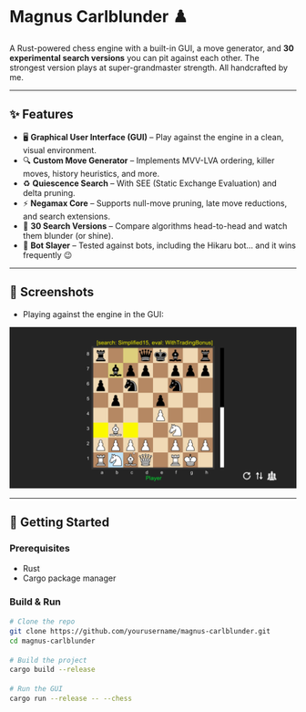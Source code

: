 # Magnus Carlblunder ♟️

A Rust-powered chess engine with a built-in GUI, a move generator, and **30 experimental search versions** you can pit against each other. The strongest version plays at super-grandmaster strength. All handcrafted by me.



---

## ✨ Features

- 🖥️ **Graphical User Interface (GUI)** – Play against the engine in a clean, visual environment.
- 🔍 **Custom Move Generator** – Implements MVV-LVA ordering, killer moves, history heuristics, and more.
- ♻️ **Quiescence Search** – With SEE (Static Exchange Evaluation) and delta pruning.
- ⚡  **Negamax Core** – Supports null-move pruning, late move reductions, and search extensions.
- 🔀 **30 Search Versions** – Compare algorithms head-to-head and watch them blunder (or shine).
- 🤖 **Bot Slayer** – Tested against bots, including the Hikaru bot… and it wins frequently 😉

---

## 📸 Screenshots

- Playing against the engine in the GUI:  
<p align="center">
  <img src="res/gui_img.png" alt="Screenshot of Magnus Carlblunder GUI" width="900"/>
</p>

---

## 🚀 Getting Started

### Prerequisites
- Rust
- Cargo package manager

### Build & Run
```bash
# Clone the repo
git clone https://github.com/yourusername/magnus-carlblunder.git
cd magnus-carlblunder

# Build the project
cargo build --release

# Run the GUI
cargo run --release -- --chess
